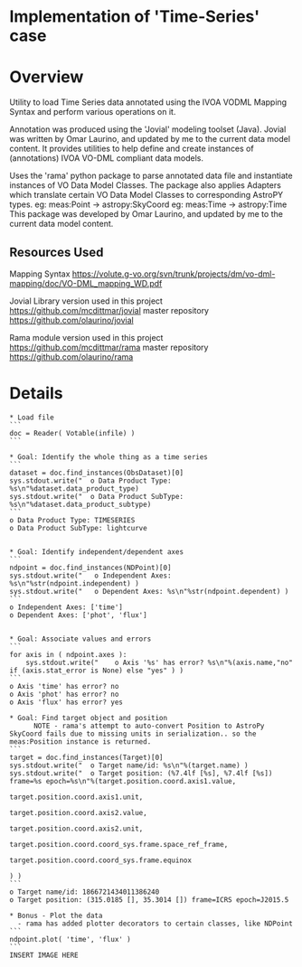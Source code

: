 # Implementation of 'Time-Series' case

# Overview
  Utility to load Time Series data annotated using the IVOA VODML Mapping Syntax
  and perform various operations on it.

  Annotation was produced using the 'Jovial' modeling toolset (Java).  Jovial
  was written by Omar Laurino, and updated by me to the current data model content.
  It provides utilities to help define and create instances of (annotations)
  IVOA VO-DML compliant data models.

  Uses the 'rama' python package to parse annotated data file and instantiate
  instances of VO Data Model Classes.  The package also applies Adapters which
  translate certain VO Data Model Classes to corresponding AstroPY types.
    eg: meas:Point -> astropy:SkyCoord
    eg: meas:Time  -> astropy:Time
  This package was developed by Omar Laurino, and updated by me to the current 
  data model content.

## Resources Used

  Mapping Syntax
    https://volute.g-vo.org/svn/trunk/projects/dm/vo-dml-mapping/doc/VO-DML_mapping_WD.pdf

  Jovial Library
    version used in this project
      https://github.com/mcdittmar/jovial
    master repository
      https://github.com/olaurino/jovial

  Rama module
    version used in this project
      https://github.com/mcdittmar/rama
    master repository
      https://github.com/olaurino/rama

# Details

    * Load file
    ```
    doc = Reader( Votable(infile) )
    ```
    
    * Goal: Identify the whole thing as a time series
    ```
    dataset = doc.find_instances(ObsDataset)[0]
    sys.stdout.write("  o Data Product Type: %s\n"%dataset.data_product_type)
    sys.stdout.write("  o Data Product SubType: %s\n"%dataset.data_product_subtype)
    ```
    o Data Product Type: TIMESERIES
    o Data Product SubType: lightcurve
    

    * Goal: Identify independent/dependent axes
    ```
    ndpoint = doc.find_instances(NDPoint)[0]
    sys.stdout.write("   o Independent Axes: %s\n"%str(ndpoint.independent) )
    sys.stdout.write("   o Dependent Axes: %s\n"%str(ndpoint.dependent) )
    ```
    o Independent Axes: ['time']
    o Dependent Axes: ['phot', 'flux']


    * Goal: Associate values and errors
    ```
    for axis in ( ndpoint.axes ):
        sys.stdout.write("    o Axis '%s' has error? %s\n"%(axis.name,"no" if (axis.stat_error is None) else "yes" ) )
    ```
    o Axis 'time' has error? no
    o Axis 'phot' has error? no
    o Axis 'flux' has error? yes

    * Goal: Find target object and position
          NOTE - rama's attempt to auto-convert Position to AstroPy SkyCoord fails due to missing units in serialization.. so the meas:Position instance is returned.
    ```
    target = doc.find_instances(Target)[0]
    sys.stdout.write("  o Target name/id: %s\n"%(target.name) )
    sys.stdout.write("  o Target position: (%7.4lf [%s], %7.4lf [%s]) frame=%s epoch=%s\n"%(target.position.coord.axis1.value,
                                                                                            target.position.coord.axis1.unit,
                                                                                            target.position.coord.axis2.value,
                                                                                            target.position.coord.axis2.unit,
                                                                                            target.position.coord.coord_sys.frame.space_ref_frame,
                                                                                            target.position.coord.coord_sys.frame.equinox
                                                                                            ) )
    ```
    o Target name/id: 1866721434011386240
    o Target position: (315.0185 [], 35.3014 []) frame=ICRS epoch=J2015.5

    * Bonus - Plot the data
      - rama has added plotter decorators to certain classes, like NDPoint
    ```
    ndpoint.plot( 'time', 'flux' )
    ```
    INSERT IMAGE HERE
